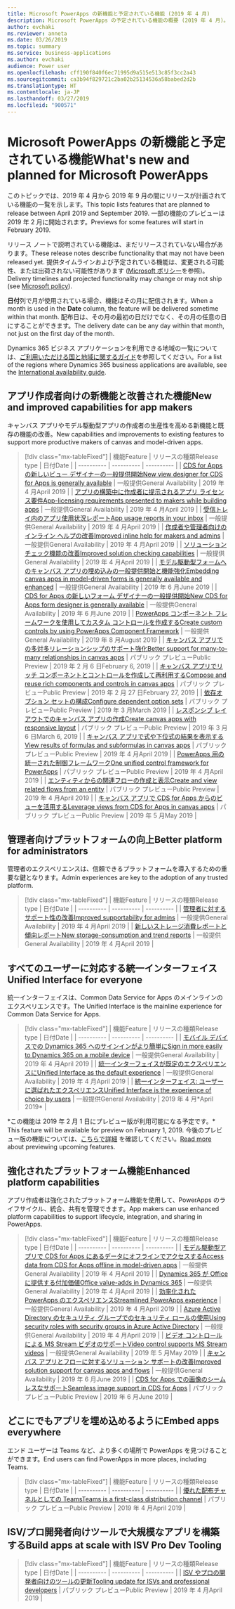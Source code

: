 ```yaml
---
title: Microsoft PowerApps の新機能と予定されている機能 (2019 年 4 月)
description: Microsoft PowerApps の予定されている機能の概要 (2019 年 4 月)。
author: evchaki
ms.reviewer: anneta
ms.date: 03/26/2019
ms.topic: summary
ms.service: business-applications
ms.author: evchaki
audience: Power user
ms.openlocfilehash: cff190f840f6ec71995d9a515e513c85f3cc2a43
ms.sourcegitcommit: ca3b94f829721c2ba02b25134536a58babed2d2b
ms.translationtype: HT
ms.contentlocale: ja-JP
ms.lasthandoff: 03/27/2019
ms.locfileid: "900571"
---
```

# <a name="whats-new-and-planned-for-microsoft-powerapps"></a><span data-ttu-id="53e81-103">Microsoft PowerApps の新機能と予定されている機能</span><span class="sxs-lookup"><span data-stu-id="53e81-103">What's new and planned for Microsoft PowerApps</span></span>

<span data-ttu-id="53e81-104">このトピックでは、2019 年 4 月から 2019 年 9 月の間にリリースが計画されている機能の一覧を示します。</span><span class="sxs-lookup"><span data-stu-id="53e81-104">This topic lists features that are planned to release between April 2019 and September 2019.</span></span> <span data-ttu-id="53e81-105">一部の機能のプレビューは 2019 年 2 月に開始されます。</span><span class="sxs-lookup"><span data-stu-id="53e81-105">Previews for some features will start in February 2019.</span></span>

<span data-ttu-id="53e81-106">リリース ノートで説明されている機能は、まだリリースされていない場合があります。</span><span class="sxs-lookup"><span data-stu-id="53e81-106">These release notes describe functionality that may not have been released yet.</span></span> <span data-ttu-id="53e81-107">提供タイムラインおよび予定されている機能は、変更される可能性、または出荷されない可能性があります ([Microsoft ポリシー](https://go.microsoft.com/fwlink/p/?linkid=2007332)を参照)。</span><span class="sxs-lookup"><span data-stu-id="53e81-107">Delivery timelines and projected functionality may change or may not ship (see [Microsoft policy](https://go.microsoft.com/fwlink/p/?linkid=2007332)).</span></span>

<span data-ttu-id="53e81-108">**日付**列で月が使用されている場合、機能はその月に配信されます。</span><span class="sxs-lookup"><span data-stu-id="53e81-108">When a month is used in the **Date** column, the feature will be delivered sometime within that month.</span></span> <span data-ttu-id="53e81-109">配布日は、その月の最初の日だけでなく、その月の任意の日にすることができます。</span><span class="sxs-lookup"><span data-stu-id="53e81-109">The delivery date can be any day within that month, not just on the first day of the month.</span></span>

<span data-ttu-id="53e81-110">Dynamics 365 ビジネス アプリケーションを利用できる地域の一覧については、[ご利用いただける国と地域に関するガイド](https://aka.ms/dynamics_365_international_availability_deck)を参照してください。</span><span class="sxs-lookup"><span data-stu-id="53e81-110">For a list of the regions where Dynamics 365 business applications are available, see the [International availability guide](https://aka.ms/dynamics_365_international_availability_deck).</span></span>


## <a name="new-and-improved-capabilities-for-app-makers"></a><span data-ttu-id="53e81-111">アプリ作成者向けの新機能と改善された機能</span><span class="sxs-lookup"><span data-stu-id="53e81-111">New and improved capabilities for app makers</span></span>

<span data-ttu-id="53e81-112">キャンバス アプリやモデル駆動型アプリの作成者の生産性を高める新機能と既存の機能の改善。</span><span class="sxs-lookup"><span data-stu-id="53e81-112">New capabilities and improvements to existing features to support more productive makers of canvas and model-driven apps.</span></span>

> [!div class="mx-tableFixed"]
> | <span data-ttu-id="53e81-113">機能</span><span class="sxs-lookup"><span data-stu-id="53e81-113">Feature</span></span>    | <span data-ttu-id="53e81-114">リリースの種類</span><span class="sxs-lookup"><span data-stu-id="53e81-114">Release type</span></span>    |  <span data-ttu-id="53e81-115">日付</span><span class="sxs-lookup"><span data-stu-id="53e81-115">Date</span></span> |
> | ---------- | ---------- | ---------- |
> | [<span data-ttu-id="53e81-116">CDS for Apps の新しいビュー デザイナーの一般提供開始</span><span class="sxs-lookup"><span data-stu-id="53e81-116">New view designer for CDS for Apps is generally available</span></span>](new-view-designer-cds-apps-generally.md) | <span data-ttu-id="53e81-117">一般提供</span><span class="sxs-lookup"><span data-stu-id="53e81-117">General Availability</span></span> |  <span data-ttu-id="53e81-118">2019 年 4 月</span><span class="sxs-lookup"><span data-stu-id="53e81-118">April 2019</span></span>  |
> | [<span data-ttu-id="53e81-119">アプリの構築中に作成者に提示されるアプリ ライセンス要件</span><span class="sxs-lookup"><span data-stu-id="53e81-119">App-licensing requirements presented to makers while building apps</span></span>](app-licensing-requirements-presented-makers-while-building-apps.md) | <span data-ttu-id="53e81-120">一般提供</span><span class="sxs-lookup"><span data-stu-id="53e81-120">General Availability</span></span> |  <span data-ttu-id="53e81-121">2019 年 4 月</span><span class="sxs-lookup"><span data-stu-id="53e81-121">April 2019</span></span>  |
> | [<span data-ttu-id="53e81-122">受信トレイ内のアプリ使用状況レポート</span><span class="sxs-lookup"><span data-stu-id="53e81-122">App usage reports in your inbox</span></span>](app-usage-reports-inbox.md) | <span data-ttu-id="53e81-123">一般提供</span><span class="sxs-lookup"><span data-stu-id="53e81-123">General Availability</span></span> |  <span data-ttu-id="53e81-124">2019 年 4 月</span><span class="sxs-lookup"><span data-stu-id="53e81-124">April 2019</span></span>  |
> | [<span data-ttu-id="53e81-125">作成者や管理者向けのインライン ヘルプの改善</span><span class="sxs-lookup"><span data-stu-id="53e81-125">Improved inline help for makers and admins</span></span>](improved-inline-help-makers-admins.md) | <span data-ttu-id="53e81-126">一般提供</span><span class="sxs-lookup"><span data-stu-id="53e81-126">General Availability</span></span> |  <span data-ttu-id="53e81-127">2019 年 4 月</span><span class="sxs-lookup"><span data-stu-id="53e81-127">April 2019</span></span>  |
> | [<span data-ttu-id="53e81-128">ソリューション チェック機能の改善</span><span class="sxs-lookup"><span data-stu-id="53e81-128">Improved solution checking capabilities</span></span>](improved-solution-checking-capabilities.md) | <span data-ttu-id="53e81-129">一般提供</span><span class="sxs-lookup"><span data-stu-id="53e81-129">General Availability</span></span> |  <span data-ttu-id="53e81-130">2019 年 4 月</span><span class="sxs-lookup"><span data-stu-id="53e81-130">April 2019</span></span>  |
> | [<span data-ttu-id="53e81-131">モデル駆動型フォームへのキャンバス アプリの埋め込みの一般提供開始と機能強化</span><span class="sxs-lookup"><span data-stu-id="53e81-131">Embedding canvas apps in model-driven forms is generally available and enhanced</span></span>](embedding-canvas-apps-model-driven-forms-generally-enhanced.md) | <span data-ttu-id="53e81-132">一般提供</span><span class="sxs-lookup"><span data-stu-id="53e81-132">General Availability</span></span> |  <span data-ttu-id="53e81-133">2019 年 6 月</span><span class="sxs-lookup"><span data-stu-id="53e81-133">June 2019</span></span>  |
> | [<span data-ttu-id="53e81-134">CDS for Apps の新しいフォーム デザイナーの一般提供開始</span><span class="sxs-lookup"><span data-stu-id="53e81-134">New CDS for Apps form designer is generally available</span></span>](new-cds-apps-form-designer-generally.md) | <span data-ttu-id="53e81-135">一般提供</span><span class="sxs-lookup"><span data-stu-id="53e81-135">General Availability</span></span> |  <span data-ttu-id="53e81-136">2019 年 6 月</span><span class="sxs-lookup"><span data-stu-id="53e81-136">June 2019</span></span>  |
> | [<span data-ttu-id="53e81-137">PowerApps コンポーネント フレームワークを使用してカスタム コントロールを作成する</span><span class="sxs-lookup"><span data-stu-id="53e81-137">Create custom controls by using PowerApps Component Framework</span></span>](pcf-ga-model-driven.md) | <span data-ttu-id="53e81-138">一般提供</span><span class="sxs-lookup"><span data-stu-id="53e81-138">General Availability</span></span> |  <span data-ttu-id="53e81-139">2019 年 8 月</span><span class="sxs-lookup"><span data-stu-id="53e81-139">August 2019</span></span>  |
> | [<span data-ttu-id="53e81-140">キャンバス アプリでの多対多リレーションシップのサポート強化</span><span class="sxs-lookup"><span data-stu-id="53e81-140">Better support for many-to-many relationships in canvas apps</span></span>](better-support-many-to-many-relationships-canvas-apps.md) | <span data-ttu-id="53e81-141">パブリック プレビュー</span><span class="sxs-lookup"><span data-stu-id="53e81-141">Public Preview</span></span> |  <span data-ttu-id="53e81-142">2019 年 2 月 6 日</span><span class="sxs-lookup"><span data-stu-id="53e81-142">February 6, 2019</span></span>  |
> | [<span data-ttu-id="53e81-143">キャンバス アプリでリッチ コンポーネントとコントロールを作成して再利用する</span><span class="sxs-lookup"><span data-stu-id="53e81-143">Compose and reuse rich components and controls in canvas apps</span></span>](compose-reuse-rich-components-controls-canvas-apps.md) | <span data-ttu-id="53e81-144">パブリック プレビュー</span><span class="sxs-lookup"><span data-stu-id="53e81-144">Public Preview</span></span> |  <span data-ttu-id="53e81-145">2019 年 2 月 27 日</span><span class="sxs-lookup"><span data-stu-id="53e81-145">February 27, 2019</span></span>  |
> | [<span data-ttu-id="53e81-146">依存オプション セットの構成</span><span class="sxs-lookup"><span data-stu-id="53e81-146">Configure dependent option sets</span></span>](configure-dependent-option-sets.md) | <span data-ttu-id="53e81-147">パブリック プレビュー</span><span class="sxs-lookup"><span data-stu-id="53e81-147">Public Preview</span></span> |  <span data-ttu-id="53e81-148">2019 年 3 月</span><span class="sxs-lookup"><span data-stu-id="53e81-148">March 2019</span></span>  |
> | [<span data-ttu-id="53e81-149">レスポンシブ レイアウトでのキャンバス アプリの作成</span><span class="sxs-lookup"><span data-stu-id="53e81-149">Create canvas apps with responsive layout</span></span>](create-canvas-apps-responsive-layout.md) | <span data-ttu-id="53e81-150">パブリック プレビュー</span><span class="sxs-lookup"><span data-stu-id="53e81-150">Public Preview</span></span> |  <span data-ttu-id="53e81-151">2019 年 3 月 6 日</span><span class="sxs-lookup"><span data-stu-id="53e81-151">March 6, 2019</span></span>  |
> | [<span data-ttu-id="53e81-152">キャンバス アプリで式や下位式の結果を表示する</span><span class="sxs-lookup"><span data-stu-id="53e81-152">View results of formulas and subformulas in canvas apps</span></span>](view-results-formulas-subformulas-canvas-apps.md) | <span data-ttu-id="53e81-153">パブリック プレビュー</span><span class="sxs-lookup"><span data-stu-id="53e81-153">Public Preview</span></span> |  <span data-ttu-id="53e81-154">2019 年 4 月</span><span class="sxs-lookup"><span data-stu-id="53e81-154">April 2019</span></span>  |
> | [<span data-ttu-id="53e81-155">PowerApps 用の統一された制御フレームワーク</span><span class="sxs-lookup"><span data-stu-id="53e81-155">One unified control framework for PowerApps</span></span>](one-unified-control-framework.md) | <span data-ttu-id="53e81-156">パブリック プレビュー</span><span class="sxs-lookup"><span data-stu-id="53e81-156">Public Preview</span></span> |  <span data-ttu-id="53e81-157">2019 年 4 月</span><span class="sxs-lookup"><span data-stu-id="53e81-157">April 2019</span></span>  |
> | [<span data-ttu-id="53e81-158">エンティティからの関連フローの作成と表示</span><span class="sxs-lookup"><span data-stu-id="53e81-158">Create and view related flows from an entity</span></span>](create-view-related-flows-entity.md) | <span data-ttu-id="53e81-159">パブリック プレビュー</span><span class="sxs-lookup"><span data-stu-id="53e81-159">Public Preview</span></span> |  <span data-ttu-id="53e81-160">2019 年 4 月</span><span class="sxs-lookup"><span data-stu-id="53e81-160">April 2019</span></span>  |
> | [<span data-ttu-id="53e81-161">キャンバス アプリで CDS for Apps からのビューを活用する</span><span class="sxs-lookup"><span data-stu-id="53e81-161">Leverage views from CDS for Apps in canvas apps</span></span>](leverage-views-cds-apps-canvas-apps.md) | <span data-ttu-id="53e81-162">パブリック プレビュー</span><span class="sxs-lookup"><span data-stu-id="53e81-162">Public Preview</span></span> |  <span data-ttu-id="53e81-163">2019 年 5 月</span><span class="sxs-lookup"><span data-stu-id="53e81-163">May 2019</span></span>  |

## <a name="better-platform-for-administrators"></a><span data-ttu-id="53e81-164">管理者向けプラットフォームの向上</span><span class="sxs-lookup"><span data-stu-id="53e81-164">Better platform for administrators</span></span>

<span data-ttu-id="53e81-165">管理者のエクスペリエンスは、信頼できるプラットフォームを導入するための重要な鍵となります。</span><span class="sxs-lookup"><span data-stu-id="53e81-165">Admin experiences are key to the adoption of any trusted platform.</span></span>

> [!div class="mx-tableFixed"]
> | <span data-ttu-id="53e81-166">機能</span><span class="sxs-lookup"><span data-stu-id="53e81-166">Feature</span></span>    | <span data-ttu-id="53e81-167">リリースの種類</span><span class="sxs-lookup"><span data-stu-id="53e81-167">Release type</span></span>    |  <span data-ttu-id="53e81-168">日付</span><span class="sxs-lookup"><span data-stu-id="53e81-168">Date</span></span> |
> | ---------- | ---------- | ---------- |
> | [<span data-ttu-id="53e81-169">管理者に対するサポート性の改善</span><span class="sxs-lookup"><span data-stu-id="53e81-169">Improved supportability for admins</span></span>](improved-supportability-admins.md) | <span data-ttu-id="53e81-170">一般提供</span><span class="sxs-lookup"><span data-stu-id="53e81-170">General Availability</span></span> |  <span data-ttu-id="53e81-171">2019 年 4 月</span><span class="sxs-lookup"><span data-stu-id="53e81-171">April 2019</span></span>  |
> | [<span data-ttu-id="53e81-172">新しいストレージ消費レポートと傾向レポート</span><span class="sxs-lookup"><span data-stu-id="53e81-172">New storage-consumption and trend reports</span></span>](new-storage-consumption-trend-reports.md) | <span data-ttu-id="53e81-173">一般提供</span><span class="sxs-lookup"><span data-stu-id="53e81-173">General Availability</span></span> |  <span data-ttu-id="53e81-174">2019 年 4 月</span><span class="sxs-lookup"><span data-stu-id="53e81-174">April 2019</span></span>  |

## <a name="unified-interface-for-everyone"></a><span data-ttu-id="53e81-175">すべてのユーザーに対応する統一インターフェイス</span><span class="sxs-lookup"><span data-stu-id="53e81-175">Unified Interface for everyone</span></span>

<span data-ttu-id="53e81-176">統一インターフェイスは、Common Data Service for Apps のメインラインのエクスペリエンスです。</span><span class="sxs-lookup"><span data-stu-id="53e81-176">The Unified Interface is the mainline experience for Common Data Service for Apps.</span></span>

> [!div class="mx-tableFixed"]
> | <span data-ttu-id="53e81-177">機能</span><span class="sxs-lookup"><span data-stu-id="53e81-177">Feature</span></span>    | <span data-ttu-id="53e81-178">リリースの種類</span><span class="sxs-lookup"><span data-stu-id="53e81-178">Release type</span></span>    |  <span data-ttu-id="53e81-179">日付</span><span class="sxs-lookup"><span data-stu-id="53e81-179">Date</span></span> |
> | ---------- | ---------- | ---------- |
> | [<span data-ttu-id="53e81-180">モバイル デバイスでの Dynamics 365 へのサインインがより簡単に</span><span class="sxs-lookup"><span data-stu-id="53e81-180">Sign in more easily to Dynamics 365 on a mobile device</span></span>](dynamics-365-mobile-support-email-login.md) | <span data-ttu-id="53e81-181">一般提供</span><span class="sxs-lookup"><span data-stu-id="53e81-181">General Availability</span></span> |  <span data-ttu-id="53e81-182">2019 年 4 月</span><span class="sxs-lookup"><span data-stu-id="53e81-182">April 2019</span></span>  |
> | [<span data-ttu-id="53e81-183">統一インターフェイスが既定のエクスペリエンスに</span><span class="sxs-lookup"><span data-stu-id="53e81-183">Unified Interface as the default experience</span></span>](unified-interface-as-default-experience.md) | <span data-ttu-id="53e81-184">一般提供</span><span class="sxs-lookup"><span data-stu-id="53e81-184">General Availability</span></span> |  <span data-ttu-id="53e81-185">2019 年 4 月</span><span class="sxs-lookup"><span data-stu-id="53e81-185">April 2019</span></span>  |
> | [<span data-ttu-id="53e81-186">統一インターフェイス: ユーザーに選ばれたエクスペリエンス</span><span class="sxs-lookup"><span data-stu-id="53e81-186">Unified Interface is the experience of choice by users</span></span>](unified-interface-experience-choice-users.md) | <span data-ttu-id="53e81-187">一般提供</span><span class="sxs-lookup"><span data-stu-id="53e81-187">General Availability</span></span> |  <span data-ttu-id="53e81-188">2019 年 4 月\*</span><span class="sxs-lookup"><span data-stu-id="53e81-188">April 2019\*</span></span>  |

<span data-ttu-id="53e81-189">\*この機能は 2019 年 2 月 1 日にプレビュー版が利用可能になる予定です。</span><span class="sxs-lookup"><span data-stu-id="53e81-189">\* This feature will be available for preview on February 1, 2019.</span></span> <span data-ttu-id="53e81-190">今後のプレビュー版の機能については、[こちらで詳細](https://blogs.msdn.microsoft.com/crm/2018/12/12/previewing-april-2019-release-functionalities-and-updates-for-dynamics-365-for-customer-engagement/) を確認してください。</span><span class="sxs-lookup"><span data-stu-id="53e81-190">[Read more](https://blogs.msdn.microsoft.com/crm/2018/12/12/previewing-april-2019-release-functionalities-and-updates-for-dynamics-365-for-customer-engagement/) about previewing upcoming features.</span></span>

## <a name="enhanced-platform-capabilities"></a><span data-ttu-id="53e81-191">強化されたプラットフォーム機能</span><span class="sxs-lookup"><span data-stu-id="53e81-191">Enhanced platform capabilities</span></span>

<span data-ttu-id="53e81-192">アプリ作成者は強化されたプラットフォーム機能を使用して、PowerApps のライフサイクル、統合、共有を管理できます。</span><span class="sxs-lookup"><span data-stu-id="53e81-192">App makers can use enhanced platform capabilities to support lifecycle, integration, and sharing in PowerApps.</span></span>

> [!div class="mx-tableFixed"]
> | <span data-ttu-id="53e81-193">機能</span><span class="sxs-lookup"><span data-stu-id="53e81-193">Feature</span></span>    | <span data-ttu-id="53e81-194">リリースの種類</span><span class="sxs-lookup"><span data-stu-id="53e81-194">Release type</span></span>    |  <span data-ttu-id="53e81-195">日付</span><span class="sxs-lookup"><span data-stu-id="53e81-195">Date</span></span> |
> | ---------- | ---------- | ---------- |
> | [<span data-ttu-id="53e81-196">モデル駆動型アプリで CDS for Apps にあるデータにオフラインでアクセスする</span><span class="sxs-lookup"><span data-stu-id="53e81-196">Access data from CDS for Apps offline in model-driven apps</span></span>](access-data-cds-apps-offline-model-driven-apps.md) | <span data-ttu-id="53e81-197">一般提供</span><span class="sxs-lookup"><span data-stu-id="53e81-197">General Availability</span></span> |  <span data-ttu-id="53e81-198">2019 年 4 月</span><span class="sxs-lookup"><span data-stu-id="53e81-198">April 2019</span></span>  |
> | [<span data-ttu-id="53e81-199">Dynamics 365 が Office に提供する付加価値</span><span class="sxs-lookup"><span data-stu-id="53e81-199">Office value-adds in Dynamics 365</span></span>](office-value-adds-dynamics-365.md) | <span data-ttu-id="53e81-200">一般提供</span><span class="sxs-lookup"><span data-stu-id="53e81-200">General Availability</span></span> |  <span data-ttu-id="53e81-201">2019 年 4 月</span><span class="sxs-lookup"><span data-stu-id="53e81-201">April 2019</span></span>  |
> | [<span data-ttu-id="53e81-202">効率化された PowerApps のエクスペリエンス</span><span class="sxs-lookup"><span data-stu-id="53e81-202">Streamlined PowerApps experience</span></span>](streamlined-experience.md) | <span data-ttu-id="53e81-203">一般提供</span><span class="sxs-lookup"><span data-stu-id="53e81-203">General Availability</span></span> |  <span data-ttu-id="53e81-204">2019 年 4 月</span><span class="sxs-lookup"><span data-stu-id="53e81-204">April 2019</span></span>  |
> | [<span data-ttu-id="53e81-205">Azure Active Directory のセキュリティ グループでのセキュリティ ロールの使用</span><span class="sxs-lookup"><span data-stu-id="53e81-205">Using security roles with security groups in Azure Active Directory</span></span>](share-entities-using-security-groups-azure-active-directory.md) | <span data-ttu-id="53e81-206">一般提供</span><span class="sxs-lookup"><span data-stu-id="53e81-206">General Availability</span></span> |  <span data-ttu-id="53e81-207">2019 年 4 月</span><span class="sxs-lookup"><span data-stu-id="53e81-207">April 2019</span></span>  |
> | [<span data-ttu-id="53e81-208">ビデオ コントロールによる MS Stream ビデオのサポート</span><span class="sxs-lookup"><span data-stu-id="53e81-208">Video control supports MS Stream videos</span></span>](video-control-supports-ms-stream-videos.md) | <span data-ttu-id="53e81-209">一般提供</span><span class="sxs-lookup"><span data-stu-id="53e81-209">General Availability</span></span> |  <span data-ttu-id="53e81-210">2019 年 5 月</span><span class="sxs-lookup"><span data-stu-id="53e81-210">May 2019</span></span>  |
> | [<span data-ttu-id="53e81-211">キャンバス アプリとフローに対するソリューション サポートの改善</span><span class="sxs-lookup"><span data-stu-id="53e81-211">Improved solution support for canvas apps and flows</span></span>](improved-solution-support-canvas-apps-flows.md) | <span data-ttu-id="53e81-212">一般提供</span><span class="sxs-lookup"><span data-stu-id="53e81-212">General Availability</span></span> |  <span data-ttu-id="53e81-213">2019 年 6 月</span><span class="sxs-lookup"><span data-stu-id="53e81-213">June 2019</span></span>  |
> | [<span data-ttu-id="53e81-214">CDS for Apps での画像のシームレスなサポート</span><span class="sxs-lookup"><span data-stu-id="53e81-214">Seamless image support in CDS for Apps</span></span>](seamless-image-support-cds-apps.md) | <span data-ttu-id="53e81-215">パブリック プレビュー</span><span class="sxs-lookup"><span data-stu-id="53e81-215">Public Preview</span></span> |  <span data-ttu-id="53e81-216">2019 年 6 月</span><span class="sxs-lookup"><span data-stu-id="53e81-216">June 2019</span></span>  |

## <a name="embed-apps-everywhere"></a><span data-ttu-id="53e81-217">どこにでもアプリを埋め込めるように</span><span class="sxs-lookup"><span data-stu-id="53e81-217">Embed apps everywhere</span></span>

<span data-ttu-id="53e81-218">エンド ユーザーは Teams など、より多くの場所で PowerApps を見つけることができます。</span><span class="sxs-lookup"><span data-stu-id="53e81-218">End users can find PowerApps in more places, including Teams.</span></span>

> [!div class="mx-tableFixed"]
> | <span data-ttu-id="53e81-219">機能</span><span class="sxs-lookup"><span data-stu-id="53e81-219">Feature</span></span>    | <span data-ttu-id="53e81-220">リリースの種類</span><span class="sxs-lookup"><span data-stu-id="53e81-220">Release type</span></span>    |  <span data-ttu-id="53e81-221">日付</span><span class="sxs-lookup"><span data-stu-id="53e81-221">Date</span></span> |
> | ---------- | ---------- | ---------- |
> | [<span data-ttu-id="53e81-222">優れた配布チャネルとしての Teams</span><span class="sxs-lookup"><span data-stu-id="53e81-222">Teams is a first-class distribution channel</span></span>](teams-first-class-distribution-channel.md) | <span data-ttu-id="53e81-223">パブリック プレビュー</span><span class="sxs-lookup"><span data-stu-id="53e81-223">Public Preview</span></span> |  <span data-ttu-id="53e81-224">2019 年 4 月</span><span class="sxs-lookup"><span data-stu-id="53e81-224">April 2019</span></span>  |

## <a name="build-apps-at-scale-with-isv-pro-dev-tooling"></a><span data-ttu-id="53e81-225">ISV/プロ開発者向けツールで大規模なアプリを構築する</span><span class="sxs-lookup"><span data-stu-id="53e81-225">Build apps at scale with ISV Pro Dev Tooling</span></span>



> [!div class="mx-tableFixed"]
> | <span data-ttu-id="53e81-226">機能</span><span class="sxs-lookup"><span data-stu-id="53e81-226">Feature</span></span>    | <span data-ttu-id="53e81-227">リリースの種類</span><span class="sxs-lookup"><span data-stu-id="53e81-227">Release type</span></span>    |  <span data-ttu-id="53e81-228">日付</span><span class="sxs-lookup"><span data-stu-id="53e81-228">Date</span></span> |
> | ---------- | ---------- | ---------- |
> | [<span data-ttu-id="53e81-229">ISV やプロの開発者向けのツールの更新</span><span class="sxs-lookup"><span data-stu-id="53e81-229">Tooling update for ISVs and professional developers</span></span>](tooling-update-isvs-professional-developers.md) | <span data-ttu-id="53e81-230">パブリック プレビュー</span><span class="sxs-lookup"><span data-stu-id="53e81-230">Public Preview</span></span> |  <span data-ttu-id="53e81-231">2019 年 4 月</span><span class="sxs-lookup"><span data-stu-id="53e81-231">April 2019</span></span>  |
